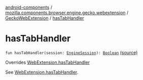 [android-components](../../index.md) / [mozilla.components.browser.engine.gecko.webextension](../index.md) / [GeckoWebExtension](index.md) / [hasTabHandler](./has-tab-handler.md)

# hasTabHandler

`fun hasTabHandler(session: `[`EngineSession`](../../mozilla.components.concept.engine/-engine-session/index.md)`): `[`Boolean`](https://kotlinlang.org/api/latest/jvm/stdlib/kotlin/-boolean/index.html) [(source)](https://github.com/mozilla-mobile/android-components/blob/master/components/browser/engine-gecko-beta/src/main/java/mozilla/components/browser/engine/gecko/webextension/GeckoWebExtension.kt#L334)

Overrides [WebExtension.hasTabHandler](../../mozilla.components.concept.engine.webextension/-web-extension/has-tab-handler.md)

See [WebExtension.hasTabHandler](../../mozilla.components.concept.engine.webextension/-web-extension/has-tab-handler.md).

